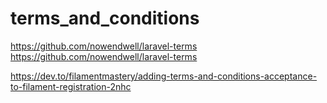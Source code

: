 # terms_and_conditions

<!-- Contenuto migrato da _docs/terms_and_conditions.txt -->

https://github.com/nowendwell/laravel-terms
https://github.com/nowendwell/laravel-terms



https://dev.to/filamentmastery/adding-terms-and-conditions-acceptance-to-filament-registration-2nhc


